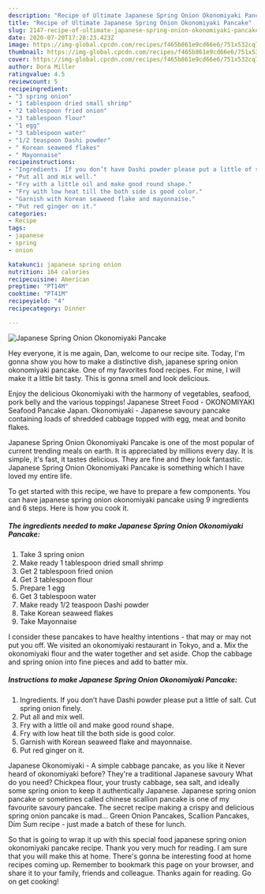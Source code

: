 ```yaml
---
description: "Recipe of Ultimate Japanese Spring Onion Okonomiyaki Pancake"
title: "Recipe of Ultimate Japanese Spring Onion Okonomiyaki Pancake"
slug: 2147-recipe-of-ultimate-japanese-spring-onion-okonomiyaki-pancake
date: 2020-07-20T17:28:23.423Z
image: https://img-global.cpcdn.com/recipes/f465b861e9cd66e6/751x532cq70/japanese-spring-onion-okonomiyaki-pancake-recipe-main-photo.jpg
thumbnail: https://img-global.cpcdn.com/recipes/f465b861e9cd66e6/751x532cq70/japanese-spring-onion-okonomiyaki-pancake-recipe-main-photo.jpg
cover: https://img-global.cpcdn.com/recipes/f465b861e9cd66e6/751x532cq70/japanese-spring-onion-okonomiyaki-pancake-recipe-main-photo.jpg
author: Dora Miller
ratingvalue: 4.5
reviewcount: 5
recipeingredient:
- "3 spring onion"
- "1 tablespoon dried small shrimp"
- "2 tablespoon fried onion"
- "3 tablespoon flour"
- "1 egg"
- "3 tablespoon water"
- "1/2 teaspoon Dashi powder"
- " Korean seaweed flakes"
- " Mayonnaise"
recipeinstructions:
- "Ingredients. If you don’t have Dashi powder please put a little of salt. Cut spring onion finely."
- "Put all and mix well."
- "Fry with a little oil and make good round shape."
- "Fry with low heat till the both side is good color."
- "Garnish with Korean seaweed flake and mayonnaise."
- "Put red ginger on it."
categories:
- Recipe
tags:
- japanese
- spring
- onion

katakunci: japanese spring onion 
nutrition: 164 calories
recipecuisine: American
preptime: "PT14M"
cooktime: "PT41M"
recipeyield: "4"
recipecategory: Dinner

---
```



![Japanese Spring Onion Okonomiyaki Pancake](https://img-global.cpcdn.com/recipes/f465b861e9cd66e6/751x532cq70/japanese-spring-onion-okonomiyaki-pancake-recipe-main-photo.jpg)

Hey everyone, it is me again, Dan, welcome to our recipe site. Today, I'm gonna show you how to make a distinctive dish, japanese spring onion okonomiyaki pancake. One of my favorites food recipes. For mine, I will make it a little bit tasty. This is gonna smell and look delicious.

Enjoy the delicious Okonomiyaki with the harmony of vegetables, seafood, pork belly and the various toppings! Japanese Street Food - OKONOMIYAKI Seafood Pancake Japan. Okonomiyaki - Japanese savoury pancake containing loads of shredded cabbage topped with egg, meat and bonito flakes.

Japanese Spring Onion Okonomiyaki Pancake is one of the most popular of current trending meals on earth. It is appreciated by millions every day. It is simple, it's fast, it tastes delicious. They are fine and they look fantastic. Japanese Spring Onion Okonomiyaki Pancake is something which I have loved my entire life.


To get started with this recipe, we have to prepare a few components. You can have japanese spring onion okonomiyaki pancake using 9 ingredients and 6 steps. Here is how you cook it.

<!--inarticleads1-->

##### The ingredients needed to make Japanese Spring Onion Okonomiyaki Pancake:

1. Take 3 spring onion
1. Make ready 1 tablespoon dried small shrimp
1. Get 2 tablespoon fried onion
1. Get 3 tablespoon flour
1. Prepare 1 egg
1. Get 3 tablespoon water
1. Make ready 1/2 teaspoon Dashi powder
1. Take  Korean seaweed flakes
1. Take  Mayonnaise


I consider these pancakes to have healthy intentions - that may or may not put you off. We visited an okonomiyaki restaurant in Tokyo, and a. Mix the okonomiyaki flour and the water together and set aside. Chop the cabbage and spring onion into fine pieces and add to batter mix. 

<!--inarticleads2-->

##### Instructions to make Japanese Spring Onion Okonomiyaki Pancake:

1. Ingredients. If you don’t have Dashi powder please put a little of salt. Cut spring onion finely.
1. Put all and mix well.
1. Fry with a little oil and make good round shape.
1. Fry with low heat till the both side is good color.
1. Garnish with Korean seaweed flake and mayonnaise.
1. Put red ginger on it.


Japanese Okonomiyaki - A simple cabbage pancake, as you like it Never heard of okonomiyaki before? They&#39;re a traditional Japanese savoury What do you need? Chickpea flour, your trusty cabbage, sea salt, and ideally some spring onion to keep it authentically Japanese. Japanese spring onion pancake or sometimes called chinese scallion pancake is one of my favourite savoury pancake. The secret recipe making a crispy and delicious spring onion pancake is mad… Green Onion Pancakes, Scallion Pancakes, Dim Sum recipe - just made a batch of these for lunch. 

So that is going to wrap it up with this special food japanese spring onion okonomiyaki pancake recipe. Thank you very much for reading. I am sure that you will make this at home. There's gonna be interesting food at home recipes coming up. Remember to bookmark this page on your browser, and share it to your family, friends and colleague. Thanks again for reading. Go on get cooking!
